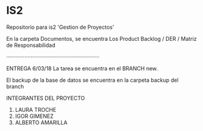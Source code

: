 # IS2
Repositorio para is2 'Gestion de Proyectos'

En la carpeta Documentos, se encuentra Los Product Backlog / DER / Matriz de Responsabilidad


·····························································

ENTREGA 6/03/18
La tarea se encuentra en el BRANCH new.

El backup de la base de datos se encuentra en la carpeta backup del branch

INTEGRANTES DEL PROYECTO
1) LAURA TROCHE
2) IGOR GIMENEZ
3) ALBERTO AMARILLA
